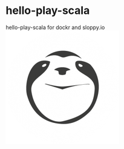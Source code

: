 # hello-play-scala
hello-play-scala for dockr and sloppy.io
![alt tag](https://raw.githubusercontent.com/claydonkey/hello-play-scala/master/sloppy-logo-image.png)

